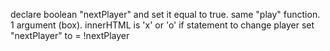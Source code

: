 declare boolean "nextPlayer" and set it equal to true.
same "play" function. 
    1 argument (box).
    innerHTML is 'x' or 'o'
    if statement to change player
    set "nextPlayer" to = !nextPlayer